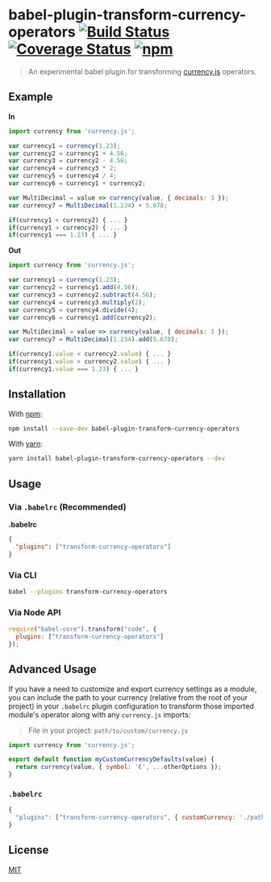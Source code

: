 # babel-plugin-transform-currency-operators [![Build Status](https://travis-ci.org/scurker/babel-plugin-transform-currency-operators.svg?branch=master)](https://travis-ci.org/scurker/babel-plugin-transform-currency-operators) [![Coverage Status](https://coveralls.io/repos/github/scurker/babel-plugin-transform-currency-operators/badge.svg?branch=master)](https://coveralls.io/github/scurker/babel-plugin-transform-currency-operators?branch=master) [![npm](https://img.shields.io/npm/v/babel-plugin-transform-currency-operators.svg?style=flat)](https://www.npmjs.com/package/babel-plugin-transform-currency-operators)

> An experimental babel plugin for transforming [currency.js](https://github.com/scurker/currency.js) operators.

## Example

**In**

```javascript
import currency from 'currency.js';

var currency1 = currency(1.23);
var currency2 = currency1 + 4.56;
var currency3 = currency2 - 4.56;
var currency4 = currency3 * 2;
var currency5 = currency4 / 4;
var currency6 = currency1 + currency2;

var MultiDecimal = value => currency(value, { decimals: 3 });
var currency7 = MultiDecimal(1.234) + 5.678;

if(currency1 < currency2) { ... }
if(currency1 > currency2) { ... }
if(currency1 === 1.23) { ... }
```

**Out**

```javascript
import currency from 'currency.js';

var currency1 = currency(1.23);
var currency2 = currency1.add(4.56);
var currency3 = currency2.subtract(4.56);
var currency4 = currency3.multiply(2);
var currency5 = currency4.divide(4);
var currency6 = currency1.add(currency2);

var MultiDecimal = value => currency(value, { decimals: 3 });
var currency7 = MultiDecimal(1.234).add(5.678);

if(currency1.value < currency2.value) { ... }
if(currency1.value > currency2.value) { ... }
if(currency1.value === 1.23) { ... }
```

## Installation

With [npm](https://www.npmjs.com/):

```sh
npm install --save-dev babel-plugin-transform-currency-operators
```

With [yarn](https://yarnpkg.com):

```sh
yarn install babel-plugin-transform-currency-operators --dev
```

## Usage

### Via `.babelrc` (Recommended)

**.babelrc**

```json
{
  "plugins": ["transform-currency-operators"]
}
```

### Via CLI

```sh
babel --plugins transform-currency-operators
```

### Via Node API

```javascript
require("babel-core").transform("code", {
  plugins: ["transform-currency-operators"]
});
```

## Advanced Usage

If you have a need to customize and export currency settings as a module, you can include the path to your currency (relative from the root of your project) in your `.babelrc` plugin configuration to transform those imported module's operator along with any `currency.js` imports:

> File in your project: `path/to/custom/currency.js`

```javascript
import currency from 'currency.js';

export default function myCustomCurrencyDefaults(value) {
  return currency(value, { symbol: '€', ...otherOptions });
}
```

### `.babelrc`

```javascript
{
  "plugins": ["transform-currency-operators", { customCurrency: './path/to/custom/currency' }]
}
```

## License

[MIT](/license)